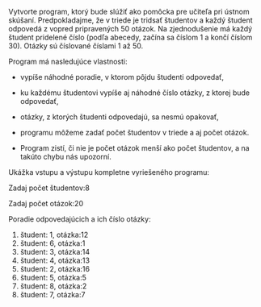 Vytvorte program, ktorý bude slúžiť ako pomôcka pre učiteľa pri
    ústnom skúšaní. Predpokladajme, že v triede je tridsať študentov a
    každý študent odpovedá z vopred pripravených 50 otázok. Na
    zjednodušenie má každý študent pridelené číslo (podľa abecedy,
    začína sa číslom 1 a končí číslom 30). Otázky sú číslované číslami 1
    až 50.

Program má nasledujúce vlastnosti:

-   vypíše náhodné poradie, v ktorom pôjdu študenti odpovedať,

-   ku každému študentovi vypíše aj náhodné číslo otázky, z ktorej bude
    odpovedať,

-   otázky, z ktorých študenti odpovedajú, sa nesmú opakovať,

-   programu môžeme zadať počet študentov v triede a aj počet otázok.

-   Program zistí, či nie je počet otázok menší ako počet študentov, a
    na takúto chybu nás upozorní.

Ukážka vstupu a výstupu kompletne vyriešeného programu:

Zadaj počet študentov:8

Zadaj počet otázok:20

Poradie odpovedajúcich a ich číslo otázky:

1. študent: 1, otázka:12
2. študent: 6, otázka:1
3. študent: 3, otázka:14
4. študent: 4, otázka:13
5. študent: 2, otázka:16
6. študent: 5, otázka:5
7. študent: 8, otázka:2
8. študent: 7, otázka:7